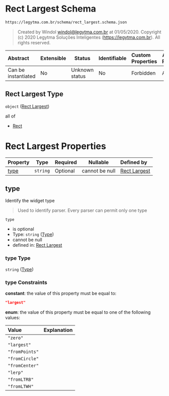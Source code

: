 # Rect Largest Schema

```txt
https://legytma.com.br/schema/rect_largest.schema.json
```




> Created by Windol [windol@legytma.com.br](mailto:windol@legytma.com.br) at 01/05/2020.
> Copyright (c) 2020 Legytma Soluções Inteligentes (<https://legytma.com.br>). All rights reserved.
>

| Abstract            | Extensible | Status         | Identifiable | Custom Properties | Additional Properties | Access Restrictions | Defined In                                                                            |
| :------------------ | ---------- | -------------- | ------------ | :---------------- | --------------------- | ------------------- | ------------------------------------------------------------------------------------- |
| Can be instantiated | No         | Unknown status | No           | Forbidden         | Allowed               | none                | [rect_largest.schema.json](../schema/rect_largest.schema.json "open original schema") |

## Rect Largest Type

`object` ([Rect Largest](rect_largest.md))

all of

-   [Rect](decoration_image-properties-rect.md "check type definition")

# Rect Largest Properties

| Property      | Type     | Required | Nullable       | Defined by                                                                                                                |
| :------------ | -------- | -------- | -------------- | :------------------------------------------------------------------------------------------------------------------------ |
| [type](#type) | `string` | Optional | cannot be null | [Rect Largest](widget-definitions-type.md "https&#x3A;//legytma.com.br/schema/rect_largest.schema.json#/properties/type") |

## type

Identify the widget type


> Used to identify parser. Every parser can permit only one type
>

`type`

-   is optional
-   Type: `string` ([Type](widget-definitions-type.md))
-   cannot be null
-   defined in: [Rect Largest](widget-definitions-type.md "https&#x3A;//legytma.com.br/schema/rect_largest.schema.json#/properties/type")

### type Type

`string` ([Type](widget-definitions-type.md))

### type Constraints

**constant**: the value of this property must be equal to:

```json
"largest"
```

**enum**: the value of this property must be equal to one of the following values:

| Value          | Explanation |
| :------------- | ----------- |
| `"zero"`       |             |
| `"largest"`    |             |
| `"fromPoints"` |             |
| `"fromCircle"` |             |
| `"fromCenter"` |             |
| `"lerp"`       |             |
| `"fromLTRB"`   |             |
| `"fromLTWH"`   |             |
